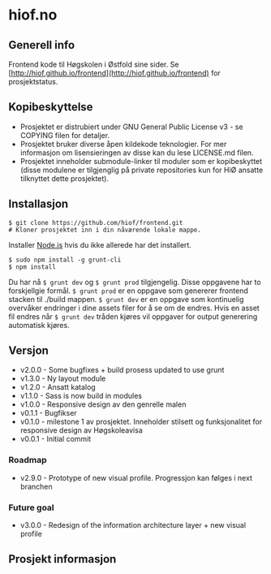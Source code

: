 # hiof.no

## Generell info

Frontend kode til Høgskolen i Østfold sine sider. Se [http://hiof.github.io/frontend](http://hiof.github.io/frontend) for prosjektstatus.


## Kopibeskyttelse


- Prosjektet er distrubiert under GNU General Public License v3 - se COPYING filen for detaljer. 
- Prosjektet bruker diverse åpen kildekode teknologier. For mer informasjon om lisensieringen av disse kan du lese LICENSE.md filen.
- Prosjektet inneholder submodule-linker til moduler som er kopibeskyttet (disse modulene er tilgjenglig på private repositories kun for HiØ ansatte tilknyttet dette prosjektet).


## Installasjon

    $ git clone https://github.com/hiof/frontend.git
    # Kloner prosjektet inn i din nåværende lokale mappe.

Installer [Node.js](http://nodejs.org) hvis du ikke allerede har det installert.

    $ sudo npm install -g grunt-cli
    $ npm install

Du har nå `$ grunt dev` og `$ grunt prod` tilgjengelig. Disse oppgavene har to forskjellgie formål. `$ grunt prod` er en oppgave som genererer frontend stacken til ./build mappen. `$ grunt dev` er en oppgave som kontinuelig overvåker endringer i dine assets filer for å se om de endres. Hvis en asset fil endres når `$ grunt dev` tråden kjøres vil oppgaver for output generering automatisk kjøres.

## Versjon

* v2.0.0 - Some bugfixes + build prosess updated to use grunt
* v1.3.0 - Ny layout module
* v1.2.0 - Ansatt katalog
* v1.1.0 - Sass is now build in modules
* v1.0.0 - Responsive design av den genrelle malen
* v0.1.1 - Bugfikser
* v0.1.0 - milestone 1 av prosjektet. Inneholder stilsett og funksjonalitet for responsive design av Høgskoleavisa
* v0.0.1 - Initial commit

### Roadmap


* v2.9.0 - Prototype of new visual profile. Progressjon kan følges i next branchen


### Future goal

* v3.0.0 - Redesign of the information architecture layer + new visual profile 


## Prosjekt informasjon

